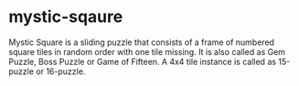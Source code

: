 # mystic-sqaure
Mystic Square is a sliding puzzle that consists of a frame of numbered square tiles in random order with one tile missing. It is also called as Gem Puzzle, Boss Puzzle or Game of Fifteen. A 4x4 tile instance is called as 15-puzzle or 16-puzzle.

